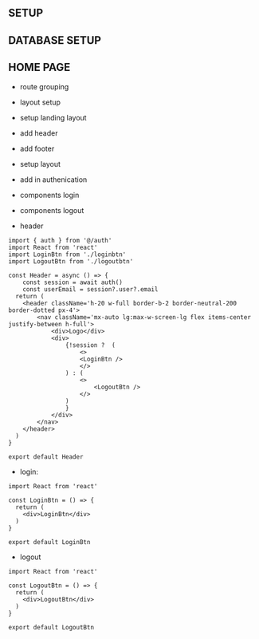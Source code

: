 
## SETUP

## DATABASE SETUP

## HOME PAGE
- route grouping
- layout setup
- setup landing layout
- add header
- add footer
- setup layout
- add in authenication
- components login
- components logout


- header
```
import { auth } from '@/auth'
import React from 'react'
import LoginBtn from './loginbtn'
import LogoutBtn from './logoutbtn'

const Header = async () => {
    const session = await auth()
    const userEmail = session?.user?.email
  return (
    <header className='h-20 w-full border-b-2 border-neutral-200 border-dotted px-4'>
        <nav className='mx-auto lg:max-w-screen-lg flex items-center justify-between h-full'>
            <div>Logo</div>
            <div>
                {!session ?  (
                    <>
                    <LoginBtn />
                    </>
                ) : (
                    <>
                        <LogoutBtn />
                    </>
                )
                }
            </div>
        </nav>
    </header>
  )
}

export default Header
```

- login:
```
import React from 'react'

const LoginBtn = () => {
  return (
    <div>LoginBtn</div>
  )
}

export default LoginBtn
```
- logout

```
import React from 'react'

const LogoutBtn = () => {
  return (
    <div>LogoutBtn</div>
  )
}

export default LogoutBtn
```